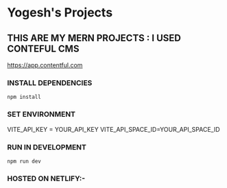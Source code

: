 # Yogesh's Projects

## THIS ARE MY MERN PROJECTS : I USED CONTEFUL CMS

https://app.contentful.com

### INSTALL DEPENDENCIES

```
npm install
```

### SET ENVIRONMENT

VITE_API_KEY = YOUR_API_KEY
VITE_API_SPACE_ID=YOUR_API_SPACE_ID

### RUN IN DEVELOPMENT

```
npm run dev
```

### HOSTED ON NETLIFY:-
